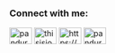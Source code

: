 <h3 align="left">Connect with me:</h3>
<p align="left">
<a href="https://dev.to/panduruionut" target="blank"><img align="center" src="https://raw.githubusercontent.com/rahuldkjain/github-profile-readme-generator/master/src/images/icons/Social/devto.svg" alt="panduruionut" height="30" width="40" /></a>
<a href="https://twitter.com/thisisionut" target="blank"><img align="center" src="https://raw.githubusercontent.com/rahuldkjain/github-profile-readme-generator/master/src/images/icons/Social/twitter.svg" alt="thisisionut" height="30" width="40" /></a>
<a href="https://linkedin.com/in/https://www.linkedin.com/in/ionut-panduru/" target="blank"><img align="center" src="https://raw.githubusercontent.com/rahuldkjain/github-profile-readme-generator/master/src/images/icons/Social/linked-in-alt.svg" alt="https://www.linkedin.com/in/ionut-panduru/" height="30" width="40" /></a>
<a href="https://stackoverflow.com/users/panduru-ionut" target="blank"><img align="center" src="https://raw.githubusercontent.com/rahuldkjain/github-profile-readme-generator/master/src/images/icons/Social/stack-overflow.svg" alt="panduru-ionut" height="30" width="40" /></a>
</p>
